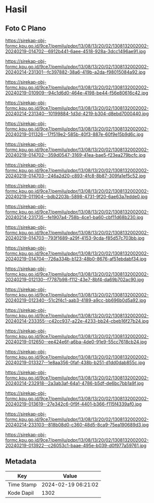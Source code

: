 # Hasil

## Foto C Plano

https://sirekap-obj-formc.kpu.go.id/9ce7/pemilu/pdpr/13/08/13/20/02/1308132002002-20240219-014702--6912b441-6aee-4518-928a-3dcc1496ae91.jpg

https://sirekap-obj-formc.kpu.go.id/9ce7/pemilu/pdpr/13/08/13/20/02/1308132002002-20240214-231301--fc397882-38a6-419b-a2da-f98015084a92.jpg

https://sirekap-obj-formc.kpu.go.id/9ce7/pemilu/pdpr/13/08/13/20/02/1308132002002-20240219-010909--94c1d6d0-464e-4198-be44-f56e80616c42.jpg

https://sirekap-obj-formc.kpu.go.id/9ce7/pemilu/pdpr/13/08/13/20/02/1308132002002-20240214-231340--10199884-1d3d-4219-b304-d8ebd7000440.jpg

https://sirekap-obj-formc.kpu.go.id/9ce7/pemilu/pdpr/13/08/13/20/02/1308132002002-20240219-011326--17f519e2-585b-40f3-887e-60f9e15b9d6c.jpg

https://sirekap-obj-formc.kpu.go.id/9ce7/pemilu/pdpr/13/08/13/20/02/1308132002002-20240219-014702--359d0547-3169-41ea-bae5-f23ea279bcfc.jpg

https://sirekap-obj-formc.kpu.go.id/9ce7/pemilu/pdpr/13/08/13/20/02/1308132002002-20240219-014703--246a2d20-c893-4fc8-8b87-309fa1ef5c52.jpg

https://sirekap-obj-formc.kpu.go.id/9ce7/pemilu/pdpr/13/08/13/20/02/1308132002002-20240219-011904--bdb2203b-5898-4731-9f20-6ae63a7edde0.jpg

https://sirekap-obj-formc.kpu.go.id/9ce7/pemilu/pdpr/13/08/13/20/02/1308132002002-20240214-231735--fe1907a4-758b-4ce1-ba60-cbf11d68b230.jpg

https://sirekap-obj-formc.kpu.go.id/9ce7/pemilu/pdpr/13/08/13/20/02/1308132002002-20240219-014703--793f1689-a29f-4153-9cda-f85d57c703bb.jpg

https://sirekap-obj-formc.kpu.go.id/9ce7/pemilu/pdpr/13/08/13/20/02/1308132002002-20240219-014704--726a334b-b123-48b0-8676-af51ebdabf34.jpg

https://sirekap-obj-formc.kpu.go.id/9ce7/pemilu/pdpr/13/08/13/20/02/1308132002002-20240219-012130--f7787b98-f112-43e7-8bf4-da69b702ac90.jpg

https://sirekap-obj-formc.kpu.go.id/9ce7/pemilu/pdpr/13/08/13/20/02/1308132002002-20240219-012340--51c2f4c1-aab3-4189-a9cc-bb696b0d5a92.jpg

https://sirekap-obj-formc.kpu.go.id/9ce7/pemilu/pdpr/13/08/13/20/02/1308132002002-20240214-233355--c42cc937-a22e-4233-bb24-cbeb16f27b24.jpg

https://sirekap-obj-formc.kpu.go.id/9ce7/pemilu/pdpr/13/08/13/20/02/1308132002002-20240219-012650--ee424e6f-a6ba-4de0-91e9-55cc7618cb24.jpg

https://sirekap-obj-formc.kpu.go.id/9ce7/pemilu/pdpr/13/08/13/20/02/1308132002002-20240219-013327--1e8aa356-0faf-438b-b251-d1dd0dab855c.jpg

https://sirekap-obj-formc.kpu.go.id/9ce7/pemilu/pdpr/13/08/13/20/02/1308132002002-20240214-232918--2a3ab3af-64a1-4786-b5df-de6bc7bb1a9f.jpg

https://sirekap-obj-formc.kpu.go.id/9ce7/pemilu/pdpr/13/08/13/20/02/1308132002002-20240219-013619--27e342c6-0f9f-4401-b366-f115f4339af0.jpg

https://sirekap-obj-formc.kpu.go.id/9ce7/pemilu/pdpr/13/08/13/20/02/1308132002002-20240214-233103--818b08d0-c360-48d5-8ca9-75ea190689d3.jpg

https://sirekap-obj-formc.kpu.go.id/9ce7/pemilu/pdpr/13/08/13/20/02/1308132002002-20240219-013922--c26053c1-baae-495e-b039-d0f977a59761.jpg


## Metadata

| Key        | Value               |
| ---------- | ------------------- |
| Time Stamp | 2024-02-19 06:21:02 |
| Kode Dapil | 1302                |



